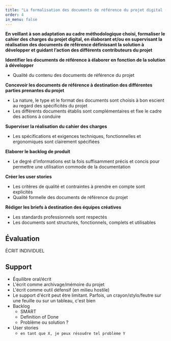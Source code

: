 ```yaml
---
title: "La formalisation des documents de référence du projet digital (2.2)"
order: 4
in_menu: false
---
```

**En veillant à son adaptation au cadre méthodologique choisi, formaliser le cahier des charges du projet digital, en élaborant et/ou en supervisant la réalisation des documents de référence définissant la solution à développer et guidant l’action des différents contributeurs du projet**


**Identifier les documents de référence à élaborer en fonction de la solution à développer**
- Qualité du contenu des documents de référence du projet

**Concevoir les documents de référence à destination des différentes parties prenantes du projet**
- La nature, le type et le format des documents sont choisis à bon escient au regard des spécificités du projet
- Les différents documents établis sont complémentaires et fixe le cadre des actions à conduire

**Superviser la réalisation du cahier des charges**
- Les spécifications et exigences techniques, fonctionnelles et ergonomiques sont clairement spécifiées

**Elaborer le backlog de produit**
- Le degré d’informations est la fois suffisamment précis et concis pour permettre une utilisation commode de la documentation


**Créer les user stories**
- Les critères de qualité et contraintes à prendre en compte sont explicités
- Qualité formelle des documents de référence du projet

**Rédiger les briefs à destination des équipes créatives**
- Les standards professionnels sont respectés
- Les documents sont structurés, fonctionnels, complets et utilisables


## Évaluation

ÉCRIT INDIVIDUEL


## Support

- Équilibre oral/écrit
- L'écrit comme archivage/mémoire du projet
- L'écrit comme outil défensif (en milieu hostile)
- Le support d'écrit peut être limitant. Parfois, un crayon/stylo/feutre sur une feuille ou sur un tableau, c'est bien
- Backlog
  - SMART
  - Definition of Done
  - Problème ou solution ?
- User stories
  - `en tant que X, je peux résoudre tel problème Y` 